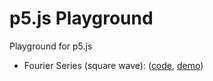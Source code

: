 # p5.js Playground

Playground for p5.js

- Fourier Series (square wave): ([code](https://editor.p5js.org/jatinderjit/sketches/_vOfBBIPz), [demo](https://editor.p5js.org/jatinderjit/full/_vOfBBIPz))